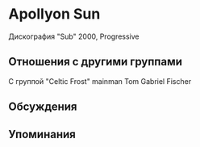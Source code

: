 # Apollyon Sun

Дискография
"Sub" 2000, Progressive

## Отношения с другими группами

C группой "Celtic Frost" mainman Tom Gabriel Fischer

## Обсуждения


## Упоминания

